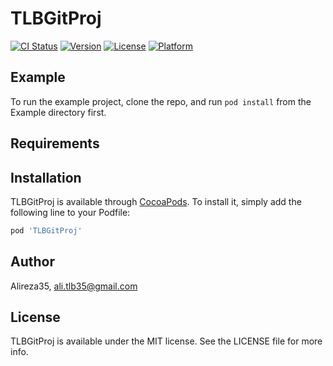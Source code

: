 # TLBGitProj

[![CI Status](https://img.shields.io/travis/Alireza35/TLBGitProj.svg?style=flat)](https://travis-ci.org/Alireza35/TLBGitProj)
[![Version](https://img.shields.io/cocoapods/v/TLBGitProj.svg?style=flat)](https://cocoapods.org/pods/TLBGitProj)
[![License](https://img.shields.io/cocoapods/l/TLBGitProj.svg?style=flat)](https://cocoapods.org/pods/TLBGitProj)
[![Platform](https://img.shields.io/cocoapods/p/TLBGitProj.svg?style=flat)](https://cocoapods.org/pods/TLBGitProj)

## Example

To run the example project, clone the repo, and run `pod install` from the Example directory first.

## Requirements

## Installation

TLBGitProj is available through [CocoaPods](https://cocoapods.org). To install
it, simply add the following line to your Podfile:

```ruby
pod 'TLBGitProj'
```

## Author

Alireza35, ali.tlb35@gmail.com

## License

TLBGitProj is available under the MIT license. See the LICENSE file for more info.
